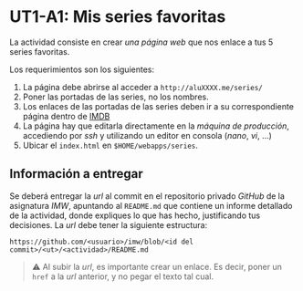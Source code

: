 # UT1-A1: Mis series favoritas

La actividad consiste en crear *una página web* que nos enlace a tus 5 series favoritas.

Los requerimientos son los siguientes:

1. La página debe abrirse al acceder a `http://aluXXXX.me/series/`
2. Poner las portadas de las series, no los nombres.
2. Los enlaces de las portadas de las series deben ir a su correspondiente página dentro de [IMDB](http://www.imdb.com/)
4. La página hay que editarla directamente en la *máquina de producción*, accediendo por *ssh* y utilizando un editor en consola (*nano*, *vi*, ...)
5. Ubicar el `index.html` en `$HOME/webapps/series`.

## Información a entregar

Se deberá entregar la *url* al commit en el repositorio privado *GitHub* de la asignatura *IMW*, apuntando al `README.md` que contiene un informe detallado de la actividad, donde expliques lo que has hecho, justificando tus decisiones. La *url* debe tener la siguiente estructura:

```
https://github.com/<usuario>/imw/blob/<id del commit>/<ut>/<actividad>/README.md
```

> ⚠️ Al subir la *url*, es importante crear un enlace. Es decir, poner un `href` a la *url* anterior, y no pegar el texto tal cual.

